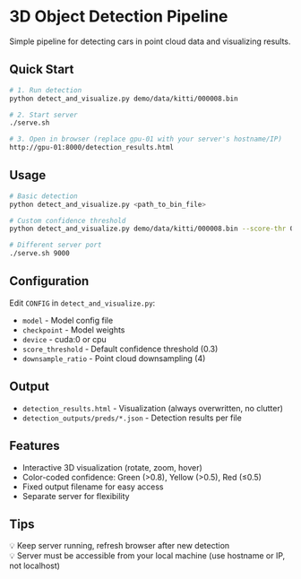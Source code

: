 # 3D Object Detection Pipeline

Simple pipeline for detecting cars in point cloud data and visualizing results.

## Quick Start

```bash
# 1. Run detection
python detect_and_visualize.py demo/data/kitti/000008.bin

# 2. Start server
./serve.sh

# 3. Open in browser (replace gpu-01 with your server's hostname/IP)
http://gpu-01:8000/detection_results.html
```

## Usage

```bash
# Basic detection
python detect_and_visualize.py <path_to_bin_file>

# Custom confidence threshold
python detect_and_visualize.py demo/data/kitti/000008.bin --score-thr 0.5

# Different server port
./serve.sh 9000
```

## Configuration

Edit `CONFIG` in `detect_and_visualize.py`:
- `model` - Model config file
- `checkpoint` - Model weights
- `device` - cuda:0 or cpu
- `score_threshold` - Default confidence threshold (0.3)
- `downsample_ratio` - Point cloud downsampling (4)

## Output

- `detection_results.html` - Visualization (always overwritten, no clutter)
- `detection_outputs/preds/*.json` - Detection results per file

## Features

- Interactive 3D visualization (rotate, zoom, hover)
- Color-coded confidence: Green (>0.8), Yellow (>0.5), Red (≤0.5)
- Fixed output filename for easy access
- Separate server for flexibility

## Tips

💡 Keep server running, refresh browser after new detection  
💡 Server must be accessible from your local machine (use hostname or IP, not localhost)
